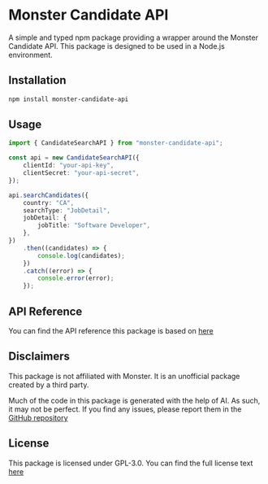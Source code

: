 # Monster Candidate API

A simple and typed npm package providing a wrapper around the Monster Candidate API. This package is designed to be used in a Node.js environment.

## Installation

```bash
npm install monster-candidate-api
```

## Usage

```typescript
import { CandidateSearchAPI } from "monster-candidate-api";

const api = new CandidateSearchAPI({
    clientId: "your-api-key",
    clientSecret: "your-api-secret",
});

api.searchCandidates({
    country: "CA",
    searchType: "JobDetail",
    jobDetail: {
        jobTitle: "Software Developer",
    },
})
    .then((candidates) => {
        console.log(candidates);
    })
    .catch((error) => {
        console.error(error);
    });
```


## API Reference
You can find the API reference this package is based on [here](https://partner.monster.com/candidate-api)

## Disclaimers
This package is not affiliated with Monster. It is an unofficial package created by a third party.

Much of the code in this package is generated with the help of AI. As such, it may not be perfect. If you find any issues, please report them in the [GitHub repository](https://github.com/samiy803/monster-candidate-api/issues)

## License
This package is licensed under GPL-3.0. You can find the full license text [here](LICENSE.md)